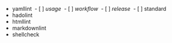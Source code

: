 - yamllint
  - [ ] _usage_
  - [ ] _workflow_
  - [ ] _release_
  - [ ] standard
- hadolint
- htmllint
- markdownlint
- shellcheck
